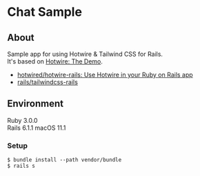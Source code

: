 # Chat Sample

## About
Sample app for using Hotwire & Tailwind CSS for Rails.   
It's based on [Hotwire: The Demo](https://youtu.be/eKY-QES1XQQ).

- [hotwired/hotwire-rails: Use Hotwire in your Ruby on Rails app](https://github.com/hotwired/hotwire-rails)
- [rails/tailwindcss-rails](https://github.com/rails/tailwindcss-rails)

## Environment
Ruby 3.0.0  
Rails 6.1.1
macOS 11.1

### Setup

```
$ bundle install --path vendor/bundle
$ rails s
```
